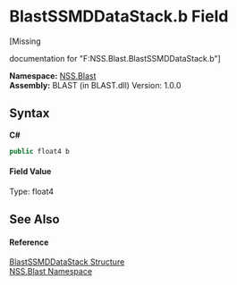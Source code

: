 # BlastSSMDDataStack.b Field
 

\[Missing <summary> documentation for "F:NSS.Blast.BlastSSMDDataStack.b"\]

**Namespace:**&nbsp;<a href="N_NSS_Blast">NSS.Blast</a><br />**Assembly:**&nbsp;BLAST (in BLAST.dll) Version: 1.0.0

## Syntax

**C#**<br />
``` C#
public float4 b
```


#### Field Value
Type: float4

## See Also


#### Reference
<a href="T_NSS_Blast_BlastSSMDDataStack">BlastSSMDDataStack Structure</a><br /><a href="N_NSS_Blast">NSS.Blast Namespace</a><br />